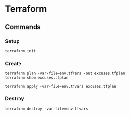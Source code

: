 # Terraform

## Commands

### Setup

```shell
terraform init
```

### Create

```shell
terraform plan -var-file=env.tfvars -out excuses.tfplan
terraform show excuses.tfplan
```

```shell
terraform apply -var-file=env.tfvars excuses.tfplan
```

### Destroy

```shell
terraform destroy -var-file=env.tfvars
```
